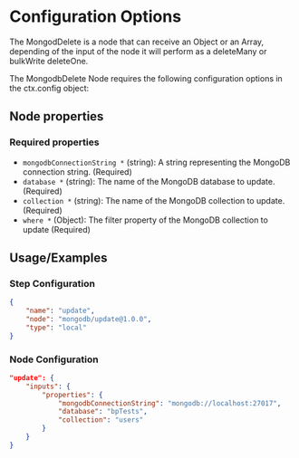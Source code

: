 # Configuration Options
The MongodDelete is a node that can receive an Object or an Array, depending of the input of the node it will perform  as a deleteMany or bulkWrite deleteOne.

The MongodbDelete Node requires the following configuration options in the ctx.config object:

## Node properties

### Required properties
- `mongodbConnectionString *` (string): A string representing the MongoDB connection string. (Required)
- `database *` (string): The name of the MongoDB database to update. (Required)
- `collection *` (string): The name of the MongoDB collection to update. (Required)
- `where *` (Object): The filter property of the MongoDB collection to update (Required)

## Usage/Examples
### Step Configuration

```json
{
    "name": "update",
    "node": "mongodb/update@1.0.0",
    "type": "local"
}
```

### Node Configuration

```json
"update": {
    "inputs": {
        "properties": {
            "mongodbConnectionString": "mongodb://localhost:27017",
            "database": "bpTests",
            "collection": "users"
        }
    }
}
```

